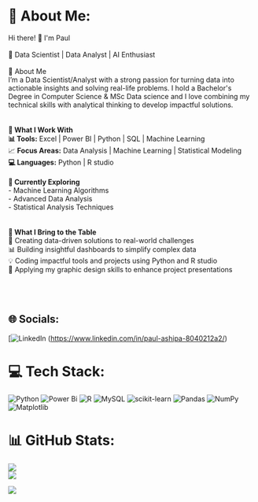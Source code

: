 # 💫 About Me:
Hi there! 👋 I'm Paul <br><br> 🌟 Data Scientist | Data Analyst | AI Enthusiast<br><br>🚀 About Me<br>I’m a Data Scientist/Analyst with a strong passion for turning data into actionable insights and solving real-life problems. I hold a Bachelor's Degree in Computer Science & MSc Data science and I love combining my technical skills with analytical thinking to develop impactful solutions.<br><br><br> **🔧 What I Work With<br>** **📊 Tools:** Excel | Power BI | Python | SQL | Machine Learning  <br> 📈 **Focus Areas:** Data Analysis | Machine Learning | Statistical Modeling  <br> **💻 Languages:** Python | R studio<br><br>**🌱 Currently Exploring**<br>- Machine Learning Algorithms  <br>- Advanced Data Analysis  <br>- Statistical Analysis Techniques  <br><br><br> **🎯 What I Bring to the Table<br>** 🧩 Creating data-driven solutions to real-world challenges  <br> 📊 Building insightful dashboards to simplify complex data  <br>💡 Coding impactful tools and projects using Python and R studio <br> 🎨 Applying my graphic design skills to enhance project presentations  <br><br><br><br>


## 🌐 Socials:
[![LinkedIn](https://img.shields.io/badge/LinkedIn-%230077B5.svg?logo=linkedin&logoColor=white) (https://www.linkedin.com/in/paul-ashipa-8040212a2/) 

# 💻 Tech Stack:
![Python](https://img.shields.io/badge/python-3670A0?style=for-the-badge&logo=python&logoColor=ffdd54) ![Power Bi](https://img.shields.io/badge/power_bi-F2C811?style=for-the-badge&logo=powerbi&logoColor=black) ![R](https://img.shields.io/badge/r-%23276DC3.svg?style=for-the-badge&logo=r&logoColor=white) ![MySQL](https://img.shields.io/badge/mysql-4479A1.svg?style=for-the-badge&logo=mysql&logoColor=white) ![scikit-learn](https://img.shields.io/badge/scikit--learn-%23F7931E.svg?style=for-the-badge&logo=scikit-learn&logoColor=white) ![Pandas](https://img.shields.io/badge/pandas-%23150458.svg?style=for-the-badge&logo=pandas&logoColor=white) ![NumPy](https://img.shields.io/badge/numpy-%23013243.svg?style=for-the-badge&logo=numpy&logoColor=white) ![Matplotlib](https://img.shields.io/badge/Matplotlib-%23ffffff.svg?style=for-the-badge&logo=Matplotlib&logoColor=black)
# 📊 GitHub Stats:
![](https://github-readme-stats.vercel.app/api?username=Ashipa41&theme=dark&hide_border=false&include_all_commits=false&count_private=false)<br/>
![](https://github-readme-stats.vercel.app/api/top-langs/?username=Ashipa41&theme=dark&hide_border=false&include_all_commits=false&count_private=false&layout=compact)


[![](https://visitcount.itsvg.in/api?id=Ashipa41&icon=0&color=0)](https://visitcount.itsvg.in)

<!-- Proudly created with GPRM ( https://gprm.itsvg.in ) -->
